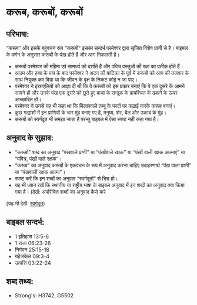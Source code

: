 # करूब, करूबों, करूबों #

## परिभाषा: ##

“करूब” और इसके बहुवचन रूप "करूबों"  इसका सन्दर्भ परमेश्वर द्वारा सृजित विशेष प्राणी से है। बाइबल के वर्णन के अनुसार करूबों के पंख होते हैं और आग निकलती है। 

* करूबों परमेश्वर की महिमा एवं सामर्थ्य को दर्शाते हैं और पवित्र वस्तुओं की रक्षा का प्रतीक होते हैं।
* आदम और हव्वा के पाप के बाद परमेश्वर ने अदन की वाटिका के पूर्व में करूबों को आग की तलवार के साथ नियुक्त कर दिया था कि जीवन के वृक्ष के निकट कोई न जा पाए।
* परमेश्वर ने इस्राएलियों को आज्ञा दी थी कि वे करूबों को इस प्रकार बनाएं कि वे एक दूसरे के आमने सामने हों और उनके पंख एक दूसरे को छूते हुए वाचा के सन्दूक के प्रायश्चित के ढकने के ऊपर आच्छादित हों।
* परमेश्वर ने उनसे यह भी कहा था कि मिलापवाले तम्बू के परदों पर कढ़ाई करके करूब बनाएं।
* कुछ गद्यांशों में इन प्राणियों के चार मुंह बनाए गए है, मनुष्य, शेर, बैल और उकाब के मुंह।
* करूबों को स्वर्गदूत भी समझा जाता है परन्तु बाइबल में ऐसा स्पष्ट नहीं कहा गया है। 

## अनुवाद के सुझाव: ##

* “करूबों” शब्द का अनुवाद “पंखवाले प्राणी” या “पंखोंवाले रक्षक” या “पंखों वाली रक्षक आत्माएं” या “पवित्र, पंखों वाले रक्षक”।
* “करूब” का अनुवाद करूबों के एकवचन के रूप में अनुवाद करना चाहिए उदाहरणार्थ “पंख वाला प्राणी” या “पंखवाली रक्षक आत्मा”।
* स्पष्ट करें कि इन शब्दों का अनुवाद “स्वर्गदूतों” से भिन्न हो।
* यह भी ध्यान रखें कि स्थानीय या राष्ट्रीय भाषा के बाइबल अनुवाद में इन शब्दों का अनुवाद क्या किया गया है। (देखें: अपरिचित शब्दों का अनुवाद कैसे करे

(यह भी देखें: [स्वर्गदूत](../angel.md))

## बाइबल सन्दर्भ: ##

* 1 इतिहास 13:5-6
* 1 राजा 06:23-26
* निर्गमन 25:15-18
* यहेजकेल 09:3-4
* उत्पत्ति 03:22-24

## शब्द तथ्य: ##

* Strong's: H3742, G5502

